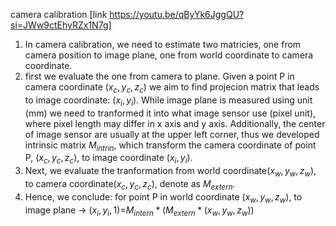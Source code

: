camera calibration [link https://youtu.be/qByYk6JggQU?si=JWw9ctEhyRZx1N7g]
1. In camera calibration, we need to estimate two matricies, one from camera position to image plane, one from world coordinate to camera coordinate.
2. first we evaluate the one from camera to plane. Given a point P in camera coordinate ($x_c, y_c, z_c$) we aim to find projecion matrix that leads to image coordinate: ($x_i, y_i$). While image plane is measured using unit (mm) we need to tranformed it into what image sensor use (pixel unit), where pixel length may differ in x axis and y axis. Additionally, the center of image sensor are usually at the upper left corner, thus we developed intrinsic matrix $M_{intrin}$, which transform the
   camera coordinate of point P, ($x_c, y_c, z_c$), to image coordinate ($x_i, y_i$).
3. Next, we evaluate the tranformation from world coordinate($x_w, y_w, z_w$), to camera coordinate($x_c, y_c, z_c$), denote as $M_{extern}$.
4. Hence, we conclude: for point P in world coordinate ($x_w, y_w, z_w$), to image plane -> $(x_i, y_i, 1)$=$M_{intern}*(M_{extern}*(x_w, y_w, z_w))$
